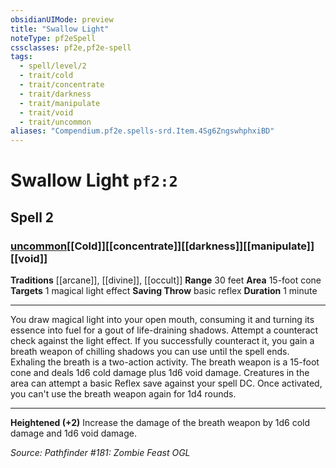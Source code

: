```yaml
---
obsidianUIMode: preview
title: "Swallow Light"
noteType: pf2eSpell
cssclasses: pf2e,pf2e-spell
tags:
  - spell/level/2
  - trait/cold
  - trait/concentrate
  - trait/darkness
  - trait/manipulate
  - trait/void
  - trait/uncommon
aliases: "Compendium.pf2e.spells-srd.Item.4Sg6ZngswhphxiBD" 
---
```

# Swallow Light  `pf2:2`  
## Spell 2
### [uncommon](uncommon "Uncommon Rarity Trait")[[Cold]][[concentrate]][[darkness]][[manipulate]][[void]]
**Traditions** [[arcane]], [[divine]], [[occult]]
**Range** 30 feet
**Area** 15-foot cone
**Targets** 1 magical light effect
**Saving Throw** basic reflex
**Duration** 1 minute
* * * 
You draw magical light into your open mouth, consuming it and turning its essence into fuel for a gout of life-draining shadows. Attempt a counteract check against the light effect. If you successfully counteract it, you gain a breath weapon of chilling shadows you can use until the spell ends. Exhaling the breath is a two-action activity. The breath weapon is a 15-foot cone and deals 1d6 cold damage plus 1d6 void damage. Creatures in the area can attempt a basic Reflex save against your spell DC. Once activated, you can't use the breath weapon again for 1d4 rounds.

* * *

**Heightened (+2)** Increase the damage of the breath weapon by 1d6 cold damage and 1d6 void damage.

*Source: Pathfinder #181: Zombie Feast*
*OGL*